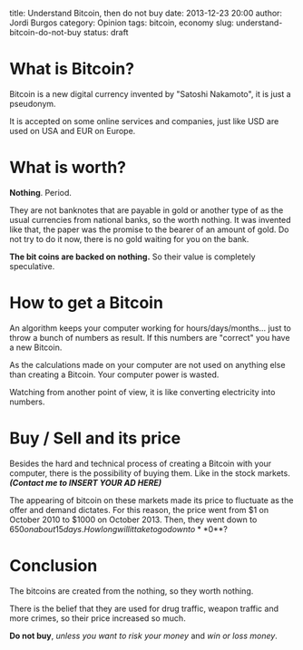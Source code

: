 title: Understand Bitcoin, then do not buy
date: 2013-12-23 20:00
author: Jordi Burgos
category: Opinion
tags: bitcoin, economy
slug: understand-bitcoin-do-not-buy
status: draft

What is Bitcoin?
================

Bitcoin is a new digital currency invented by "Satoshi Nakamoto", it is just a pseudonym.

It is accepted on some online services and companies, just like USD are used on USA and EUR on Europe.

What is worth?
==============

**Nothing**. Period.

They are not banknotes that are payable in gold or another type of  as the usual currencies from national banks, so the worth nothing. It was invented like that, the paper was the promise to the bearer of an amount of gold. Do not try to do it now, there is no gold waiting for you on the bank.

**The bit coins are backed on nothing.** So their value is completely speculative.

How to get a Bitcoin
====================

An algorithm keeps your computer working for hours/days/months... just to throw a bunch of numbers as result. If this numbers are "correct" you have a new Bitcoin.

As the calculations made on your computer are not used on anything else than creating a Bitcoin. Your computer power is wasted.

Watching from another point of view, it is like converting electricity into numbers.

Buy / Sell and its price
========================

Besides the hard and technical process of creating a Bitcoin with your computer, there is the possibility of buying them. Like in the stock markets. ***(Contact me to INSERT YOUR AD HERE)***

The appearing of bitcoin on these markets made its price to fluctuate as the offer and demand dictates. For this reason, the price went from $1 on October 2010 to $1000 on October 2013. Then, they went down to $650 on about 15 days. How long will it take to go down to **$0**?

Conclusion
==========

The bitcoins are created from the nothing, so they worth nothing.

There is the belief that they are used for drug traffic, weapon traffic and more crimes, so their price increased so much.

**Do not buy**, *unless you want to risk your money* and *win or loss money*.

